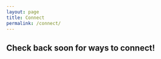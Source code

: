 ```yaml
---
layout: page
title: Connect
permalink: /connect/
---
```



## Check back soon for ways to connect! 

